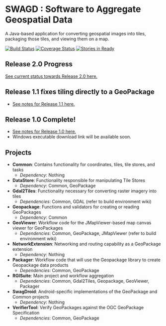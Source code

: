 SWAGD : Software to Aggregate Geospatial Data
===============

A Java-based application for converting geospatial images into tiles, packaging those tiles, and viewing them on a map.

[![Build Status](https://magnum.travis-ci.com/GitHubRGI/swagd.svg?token=sMDZhk629WtJNL1nWEEK&branch=master)](https://magnum.travis-ci.com/GitHubRGI/swagd)
[![Coverage Status](https://coveralls.io/repos/GitHubRGI/swagd/badge.svg?branch=master&service=github&t=T5is6i)](https://coveralls.io/github/GitHubRGI/swagd?branch=master)
[![Stories in Ready](https://badge.waffle.io/githubrgi/swagd.svg?label=ready&title=Ready)](http://waffle.io/githubrgi/swagd)

## Release 2.0 Progress
[See current status towards Release 2.0 here.](https://github.com/GitHubRGI/swagd/milestones/Release%202.0)

## Release 1.1 fixes tiling directly to a GeoPackage
* [See notes for Release 1.1 here.](https://github.com/GitHubRGI/swagd/releases/tag/v1.1)

## Release 1.0 Complete!
* [See notes for Release 1.0 here.](https://github.com/GitHubRGI/swagd/releases/tag/v1.0)
* Windows executable download link will be available soon.

## Projects
* __Common__: Contains functionality for coordinates, tiles, tile stores, and tasks
  * _Dependency_: Nothing
* __DataStore__: Functionality responsible for manipulating Tile Stores
  * _Dependency_: Common, GeoPackage
* __Gdal2Tiles__: Functionality necessary for converting raster imagery into tiles
  * _Dependencies_: Common, GDAL (refer to build environment wiki)
* __Geopackage__: Functions and validators for creating or reading GeoPackages
  * _Dependency_: Common
* __GeoViewer__: Workflow code for the JMapViewer-based map canvas viewer for GeoPackages
  * _Dependencies_: Common, GeoPackage, JMapViewer (refer to build environment wiki)
* __NetworkExtension__: Networking and routing capability as a GeoPackage extension
  * _Dependency_: Nothing
* __Packager__: Workflow code that will use the Geopackage library to create Geopackage data products
  * _Dependencies_: Common, GeoPackage
* __RGISuite__: Main project and workflow aggregation
  * _Dependencies_: Common, Gdal2Tiles, Geopackage, GeoViewer, Packager
* __SwagDroid__: Android-specific implementations of the GeoPackage and Common projects
  * _Dependency_: Nothing
* __VerifierTool__: Verify GeoPackages against the OGC GeoPackage Specification
  * _Dependencies_: Common, GeoPackage
